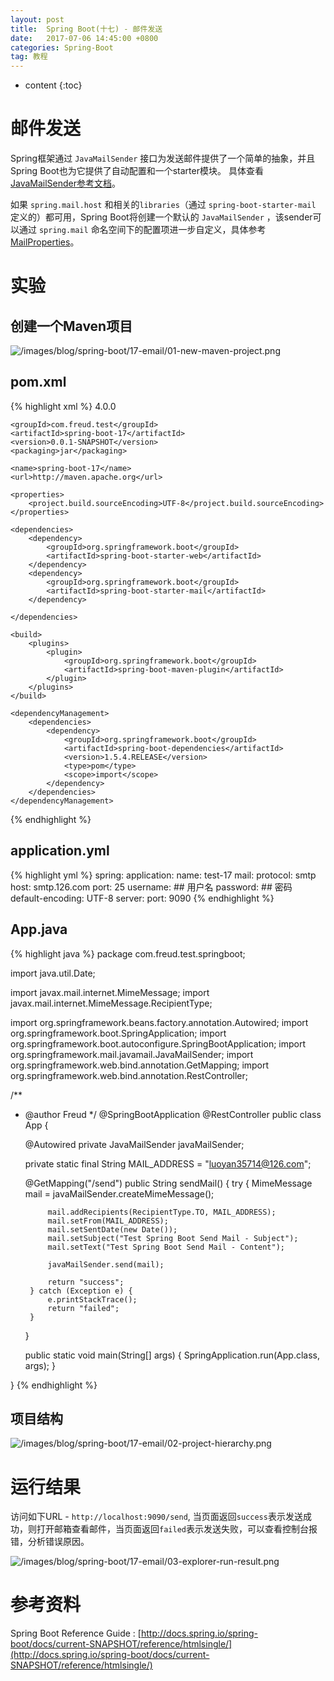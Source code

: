 ```yaml
---
layout: post
title:  Spring Boot(十七) - 邮件发送
date:   2017-07-06 14:45:00 +0800
categories: Spring-Boot
tag: 教程
---
```


* content
{:toc}


邮件发送
==================

Spring框架通过 `JavaMailSender` 接口为发送邮件提供了一个简单的抽象，并且Spring Boot也为它提供了自动配置和一个starter模块。 具体查看[JavaMailSender参考文档](http://docs.spring.io/spring/docs/4.3.3.RELEASE/spring-framework-reference/htmlsingle/#mail)。

如果 `spring.mail.host` 和相关的`libraries`（通过 `spring-boot-starter-mail` 定义的）都可用，Spring Boot将创建一个默认的 `JavaMailSender` ，该sender可以通过 `spring.mail` 命名空间下的配置项进一步自定义，具体参考[MailProperties](https://github.com/spring-projects/spring-boot/blob/master/spring-boot-autoconfigure/src/main/java/org/springframework/boot/autoconfigure/mail/MailProperties.java)。


实验
==================

创建一个Maven项目
------------------

![/images/blog/spring-boot/17-email/01-new-maven-project.png](/images/blog/spring-boot/17-email/01-new-maven-project.png)

pom.xml
------------------

{% highlight xml %}
<project xmlns="http://maven.apache.org/POM/4.0.0" xmlns:xsi="http://www.w3.org/2001/XMLSchema-instance"
	xsi:schemaLocation="http://maven.apache.org/POM/4.0.0 http://maven.apache.org/xsd/maven-4.0.0.xsd">
	<modelVersion>4.0.0</modelVersion>

	<groupId>com.freud.test</groupId>
	<artifactId>spring-boot-17</artifactId>
	<version>0.0.1-SNAPSHOT</version>
	<packaging>jar</packaging>

	<name>spring-boot-17</name>
	<url>http://maven.apache.org</url>

	<properties>
		<project.build.sourceEncoding>UTF-8</project.build.sourceEncoding>
	</properties>

	<dependencies>
		<dependency>
			<groupId>org.springframework.boot</groupId>
			<artifactId>spring-boot-starter-web</artifactId>
		</dependency>
		<dependency>
			<groupId>org.springframework.boot</groupId>
			<artifactId>spring-boot-starter-mail</artifactId>
		</dependency>

	</dependencies>

	<build>
		<plugins>
			<plugin>
				<groupId>org.springframework.boot</groupId>
				<artifactId>spring-boot-maven-plugin</artifactId>
			</plugin>
		</plugins>
	</build>

	<dependencyManagement>
		<dependencies>
			<dependency>
				<groupId>org.springframework.boot</groupId>
				<artifactId>spring-boot-dependencies</artifactId>
				<version>1.5.4.RELEASE</version>
				<type>pom</type>
				<scope>import</scope>
			</dependency>
		</dependencies>
	</dependencyManagement>
</project>
{% endhighlight %}

application.yml
------------------

{% highlight yml %}
spring:
  application:
    name: test-17
  mail:
    protocol: smtp
    host: smtp.126.com
    port: 25
    username: ## 用户名
    password: ## 密码
    default-encoding: UTF-8
server:
  port: 9090
{% endhighlight %}

App.java
------------------

{% highlight java %}
package com.freud.test.springboot;

import java.util.Date;

import javax.mail.internet.MimeMessage;
import javax.mail.internet.MimeMessage.RecipientType;

import org.springframework.beans.factory.annotation.Autowired;
import org.springframework.boot.SpringApplication;
import org.springframework.boot.autoconfigure.SpringBootApplication;
import org.springframework.mail.javamail.JavaMailSender;
import org.springframework.web.bind.annotation.GetMapping;
import org.springframework.web.bind.annotation.RestController;

/**
 * @author Freud
 */
@SpringBootApplication
@RestController
public class App {

	@Autowired
	private JavaMailSender javaMailSender;

	private static final String MAIL_ADDRESS = "luoyan35714@126.com";

	@GetMapping("/send")
	public String sendMail() {
		try {
			MimeMessage mail = javaMailSender.createMimeMessage();

			mail.addRecipients(RecipientType.TO, MAIL_ADDRESS);
			mail.setFrom(MAIL_ADDRESS);
			mail.setSentDate(new Date());
			mail.setSubject("Test Spring Boot Send Mail - Subject");
			mail.setText("Test Spring Boot Send Mail - Content");

			javaMailSender.send(mail);

			return "success";
		} catch (Exception e) {
			e.printStackTrace();
			return "failed";
		}

	}

	public static void main(String[] args) {
		SpringApplication.run(App.class, args);
	}

}
{% endhighlight %}

项目结构
------------------

![/images/blog/spring-boot/17-email/02-project-hierarchy.png](/images/blog/spring-boot/17-email/02-project-hierarchy.png)


运行结果
==================

访问如下URL - `http://localhost:9090/send`, 当页面返回`success`表示发送成功，则打开邮箱查看邮件，当页面返回`failed`表示发送失败，可以查看控制台报错，分析错误原因。

![/images/blog/spring-boot/17-email/03-explorer-run-result.png](/images/blog/spring-boot/17-email/03-explorer-run-result.png)


参考资料
==================

Spring Boot Reference Guide : [http://docs.spring.io/spring-boot/docs/current-SNAPSHOT/reference/htmlsingle/](http://docs.spring.io/spring-boot/docs/current-SNAPSHOT/reference/htmlsingle/)
